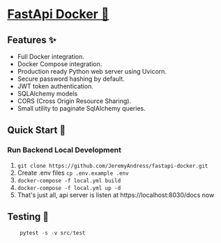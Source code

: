 # [FastApi Docker :rocket:](https://github.com/JeremyAndress/fastapi-docker)

## Features :sparkles:

- Full Docker integration.
- Docker Compose integration.
- Production ready Python web server using Uvicorn.
- Secure password hashing by default.
- JWT token authentication.
- SQLAlchemy models
- CORS (Cross Origin Resource Sharing).
- Small utility to paginate SqlAlchemy queries.

## Quick Start :seedling:

### Run Backend Local Development

1. `git clone https://github.com/JeremyAndress/fastapi-docker.git`
2. Create .env files `cp .env.example .env`
3. `docker-compose -f local.yml build`
4. `docker-compose -f local.yml up -d`
5. That's just all, api server is listen at https://localhost:8030/docs now

## Testing  :rotating_light:

```python
    pytest -s -v src/test
```